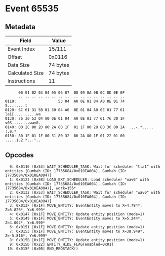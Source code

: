 # Event 65535

## Metadata

| Field           | Value    |
|-----------------|----------|
| Event Index     | 15/111   |
| Offset          | 0x0116   |
| Data Size       | 74 bytes |
| Calculated Size | 74 bytes |
| Instructions    | 11       |

```
      00 01 02 03 04 05 06 07  08 09 0A 0B 0C 0D 0E 0F
      -- -- -- -- -- -- -- --  -- -- -- -- -- -- -- --
0110:                   53 04  A0 0E 01 04 A0 0E 01 74        S........t
0120: 6C 61 31 5B 01 80 04 A0  0E 01 04 A0 0E 01 77 61  la1[..........wa
0130: 76 30 53 04 A0 0E 01 04  A0 0E 01 77 61 76 30 1F  v0S........wav0.
0140: 00 2C 80 2D 80 2A 80 1F  01 1F 00 28 80 30 80 2A  .,.-.*.....(.0.*
0150: 80 1F 01 1F 00 31 80 32  80 2A 80 1F 01 22 01 00  .....1.2.*..."..
```

## Opcodes

```
  0: 0x0116 [0x53] WAIT_SCHEDULER_TASK: Wait for scheduler "tla1" with entities [Gumbah (ID: 17735684/0x010EA004), Gumbah (ID: 17735684/0x010EA004)]
  1: 0x0123 [0x5B] LOAD_EXT_SCHEDULER: Load scheduler "wav0" with entities [Gumbah (ID: 17735684/0x010EA004), Gumbah (ID: 17735684/0x010EA004)], work=155*
  2: 0x0132 [0x53] WAIT_SCHEDULER_TASK: Wait for scheduler "wav0" with entities [Gumbah (ID: 17735684/0x010EA004), Gumbah (ID: 17735684/0x010EA004)]
  3: 0x013F [0x1F] MOVE_ENTITY: EventEntity moves to X=4.784*, Z=6.826*, Y=6.999*
  4: 0x0147 [0x1F] MOVE_ENTITY: Update entity position (mode=1)
  5: 0x0149 [0x1F] MOVE_ENTITY: EventEntity moves to X=5.244*, Z=4.002*, Y=6.999*
  6: 0x0151 [0x1F] MOVE_ENTITY: Update entity position (mode=1)
  7: 0x0153 [0x1F] MOVE_ENTITY: EventEntity moves to X=38.949*, Z=-5.816*, Y=6.999*
  8: 0x015B [0x1F] MOVE_ENTITY: Update entity position (mode=1)
  9: 0x015D [0x22] ENTITY_HIDE_FLAG(enabled=0x01)
 10: 0x015F [0x00] END_REQSTACK()
```
